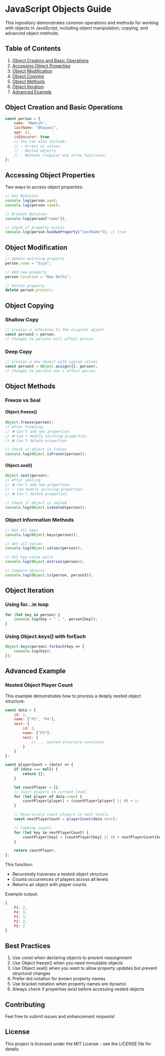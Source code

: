 # JavaScript Objects Guide

This repository demonstrates common operations and methods for working with objects in JavaScript, including object manipulation, copying, and advanced object methods.

## Table of Contents

1. [Object Creation and Basic Operations](#object-creation-and-basic-operations)
2. [Accessing Object Properties](#accessing-object-properties)
3. [Object Modification](#object-modification)
4. [Object Copying](#object-copying)
5. [Object Methods](#object-methods)
6. [Object Iteration](#object-iteration)
7. [Advanced Example](#advanced-example)

## Object Creation and Basic Operations

```javascript
const person = {
    name: "Nemish",
    lastName: "Bhayani",
    age: 21,
    isEducator: true
    // You can also include:
    // - Arrays as values
    // - Nested objects
    // - Methods (regular and arrow functions)
};
```

## Accessing Object Properties

Two ways to access object properties:

```javascript
// Dot Notation
console.log(person.age);
console.log(person.name);

// Bracket Notation
console.log(person["name"]);

// Check if property exists
console.log(person.hasOwnProperty("lastName")); // true
```

## Object Modification

```javascript
// Update existing property
person.name = "Siya";

// Add new property
person.location = "New Delhi";

// Delete property
delete person.project;
```

## Object Copying

### Shallow Copy
```javascript
// Creates a reference to the original object
const person2 = person;
// Changes to person2 will affect person
```

### Deep Copy
```javascript
// Creates a new object with copied values
const person3 = Object.assign({}, person);
// Changes to person3 won't affect person
```

## Object Methods

### Freeze vs Seal

#### Object.freeze()
```javascript
Object.freeze(person);
// After freezing:
// ❌ Can't add new properties
// ❌ Can't modify existing properties
// ❌ Can't delete properties

// Check if object is frozen
console.log(Object.isFrozen(person));
```

#### Object.seal()
```javascript
Object.seal(person);
// After sealing:
// ❌ Can't add new properties
// ✅ Can modify existing properties
// ❌ Can't delete properties

// Check if object is sealed
console.log(Object.isSealed(person));
```

### Object Information Methods
```javascript
// Get all keys
console.log(Object.keys(person));

// Get all values
console.log(Object.values(person));

// Get key-value pairs
console.log(Object.entries(person));

// Compare objects
console.log(Object.is(person, person3));
```

## Object Iteration

### Using for...in loop
```javascript
for (let key in person) {
    console.log(key + " : ", person[key]);
}
```

### Using Object.keys() with forEach
```javascript
Object.keys(person).forEach(key => {
    console.log(key);
});
```

## Advanced Example

### Nested Object Player Count
This example demonstrates how to process a deeply nested object structure:

```javascript
const data = {
    id: 1,
    name: ["P1", "P4"],
    next: {
        id: 2,
        name: ["P3"],
        next: {
            // ... nested structure continues
        }
    }
};

const playerCount = (data) => {
    if (data === null) {
        return {};
    }

    let countPlayer = {};
    // Count players in current level
    for (let player of data.name) {
        countPlayer[player] = (countPlayer[player] || 0) + 1;
    }

    // Recursively count players in next levels
    const nextPlayerCount = playerCount(data.next);

    // Combine counts
    for (let key in nextPlayerCount) {
        countPlayer[key] = (countPlayer[key] || 0) + nextPlayerCount[key];
    }

    return countPlayer;
};
```

This function:
- Recursively traverses a nested object structure
- Counts occurrences of players across all levels
- Returns an object with player counts

Example output:
```javascript
{
    P1: 2,
    P4: 3,
    P3: 3,
    P2: 2,
    P5: 2
}
```

## Best Practices

1. Use const when declaring objects to prevent reassignment
2. Use Object.freeze() when you need immutable objects
3. Use Object.seal() when you want to allow property updates but prevent structural changes
4. Prefer dot notation for known property names
5. Use bracket notation when property names are dynamic
6. Always check if properties exist before accessing nested objects

## Contributing

Feel free to submit issues and enhancement requests!

## License

This project is licensed under the MIT License - see the LICENSE file for details.
